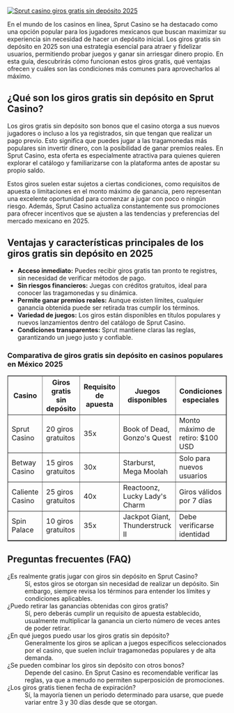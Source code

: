 [![Sprut casino giros gratis sin depósito 2025](https://123-caf.pages.dev/gitsignup.png)](https://vrmoo.ru/Bt82HjjY)

<p>En el mundo de los casinos en línea, Sprut Casino se ha destacado como una opción popular para los jugadores mexicanos que buscan maximizar su experiencia sin necesidad de hacer un depósito inicial. Los giros gratis sin depósito en 2025 son una estrategia esencial para atraer y fidelizar usuarios, permitiendo probar juegos y ganar sin arriesgar dinero propio. En esta guía, descubrirás cómo funcionan estos giros gratis, qué ventajas ofrecen y cuáles son las condiciones más comunes para aprovecharlos al máximo.</p>  <h2>¿Qué son los giros gratis sin depósito en Sprut Casino?</h2> <p>Los giros gratis sin depósito son bonos que el casino otorga a sus nuevos jugadores o incluso a los ya registrados, sin que tengan que realizar un pago previo. Esto significa que puedes jugar a las tragamonedas más populares sin invertir dinero, con la posibilidad de ganar premios reales. En Sprut Casino, esta oferta es especialmente atractiva para quienes quieren explorar el catálogo y familiarizarse con la plataforma antes de apostar su propio saldo.</p>  <p>Estos giros suelen estar sujetos a ciertas condiciones, como requisitos de apuesta o limitaciones en el monto máximo de ganancia, pero representan una excelente oportunidad para comenzar a jugar con poco o ningún riesgo. Además, Sprut Casino actualiza constantemente sus promociones para ofrecer incentivos que se ajusten a las tendencias y preferencias del mercado mexicano en 2025.</p>  <h2>Ventajas y características principales de los giros gratis sin depósito en 2025</h2> <ul> <li><strong>Acceso inmediato:</strong> Puedes recibir giros gratis tan pronto te registres, sin necesidad de verificar métodos de pago.</li> <li><strong>Sin riesgos financieros:</strong> Juegas con créditos gratuitos, ideal para conocer las tragamonedas y su dinámica.</li> <li><strong>Permite ganar premios reales:</strong> Aunque existen límites, cualquier ganancia obtenida puede ser retirada tras cumplir los términos.</li> <li><strong>Variedad de juegos:</strong> Los giros están disponibles en títulos populares y nuevos lanzamientos dentro del catálogo de Sprut Casino.</li> <li><strong>Condiciones transparentes:</strong> Sprut mantiene claras las reglas, garantizando un juego justo y confiable.</li> </ul>  <h3>Comparativa de giros gratis sin depósito en casinos populares en México 2025</h3> <table border="1" cellpadding="8" cellspacing="0"> <thead> <tr> <th>Casino</th> <th>Giros gratis sin depósito</th> <th>Requisito de apuesta</th> <th>Juegos disponibles</th> <th>Condiciones especiales</th> </tr> </thead> <tbody> <tr> <td>Sprut Casino</td> <td>20 giros gratuitos</td> <td>35x</td> <td>Book of Dead, Gonzo's Quest</td> <td>Monto máximo de retiro: $100 USD</td> </tr> <tr> <td>Betway Casino</td> <td>15 giros gratuitos</td> <td>30x</td> <td>Starburst, Mega Moolah</td> <td>Solo para nuevos usuarios</td> </tr> <tr> <td>Caliente Casino</td> <td>25 giros gratuitos</td> <td>40x</td> <td>Reactoonz, Lucky Lady's Charm</td> <td>Giros válidos por 7 días</td> </tr> <tr> <td>Spin Palace</td> <td>10 giros gratuitos</td> <td>35x</td> <td>Jackpot Giant, Thunderstruck II</td> <td>Debe verificarse identidad</td> </tr> </tbody> </table>  <h2>Preguntas frecuentes (FAQ)</h2> <dl> <dt>¿Es realmente gratis jugar con giros sin depósito en Sprut Casino?</dt> <dd>Sí, estos giros se otorgan sin necesidad de realizar un depósito. Sin embargo, siempre revisa los términos para entender los límites y condiciones aplicables.</dd>  <dt>¿Puedo retirar las ganancias obtenidas con giros gratis?</dt> <dd>Sí, pero deberás cumplir un requisito de apuesta establecido, usualmente multiplicar la ganancia un cierto número de veces antes de poder retirar.</dd>  <dt>¿En qué juegos puedo usar los giros gratis sin depósito?</dt> <dd>Generalmente los giros se aplican a juegos específicos seleccionados por el casino, que suelen incluir tragamonedas populares y de alta demanda.</dd>  <dt>¿Se pueden combinar los giros sin depósito con otros bonos?</dt> <dd>Depende del casino. En Sprut Casino es recomendable verificar las reglas, ya que a menudo no permiten superposición de promociones.</dd>  <dt>¿Los giros gratis tienen fecha de expiración?</dt> <dd>Sí, la mayoría tienen un periodo determinado para usarse, que puede variar entre 3 y 30 días desde que se otorgan.</dd> </dl>